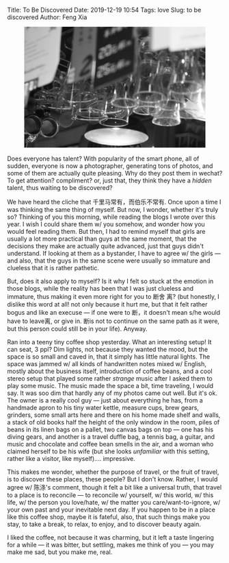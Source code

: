 Title: To Be Discovered
Date: 2019-12-19 10:54
Tags: love
Slug: to be discovered
Author: Feng Xia

<figure class="col s12">
  <img src="images/charming%20coffee%20shop.jpg"/>
</figure>

Does everyone has talent? With popularity of the smart phone, all of
sudden, everyone is now a photographer, generating tons of photos, and
some of them are actually quite pleasing. Why do they post them in
wechat? To get attention? compliment? or, just that, they think they
have a _hidden_ talent, thus waiting to be discovered?

We have heard the cliche that 千里马常有，而伯乐不常有. Once upon a
time I was thinking the same thing of myself. But now, I wonder,
whether it's truly so? Thinking of you this morning, while reading the
blogs I wrote over this year. I wish I could share them w/ you
somehow, and wonder how you would feel reading them. But then, I had
to remind myself that girls are usually a lot more practical than guys
at the same moment, that the decisions they make are actually quite
advanced, just that guys didn't understand. If looking at them as a
bystander, I have to agree w/ the girls &mdash; and also, that the
guys in the same scene were usually so immature and clueless that it
is rather pathetic.

But, does it also apply to myself? Is it why I felt so stuck at the
emotion in those blogs, while the reality has been that I was just
clueless and immature, thus making it even more right for you to 断舍
离? (but honestly, I dislike this word at all! not only because it
hurt me, but that it felt rather bogus and like an execuse &mdash; if
one were to 断，it doesn't mean s/he would have to leave离, or give
in. 断is not to continue on the same path as it were, but this person
could still be in your life). Anyway.

Ran into a teeny tiny coffee shop yesterday. What an interesting
setup! It can seat, 3 ppl? Dim lights, not because they wanted the
mood, but the space is so small and caved in, that it simply has
little natural lights. The space was jammed w/ all kinds of
handwritten notes mixed w/ English, mostly about the business itself,
introduction of coffee beans, and a cool stereo setup that played some
rather _strange_ music after I asked them to play some music. The
music made the space a bit, time traveling, I would say. It was soo
dim that hardly any of my photos came out well. But it's ok. The owner
is a really cool guy &mdash; just about everything he has, from a
handmade apron to his tiny water kettle, measure cups, brew gears,
grinders, some small arts here and there on his home made shelf and
walls, a stack of old books half the height of the only window in the
room, piles of beans in its linen bags on a pallet, two canvas bags on
top &mdash; one has his diving gears, and another is a travel duffle
bag, a tennis bag, a guitar, and music and chocolate and coffee bean
smells in the air, and a woman who claimed herself to be his wife (but
she looks _unfamiliar_ with this setting, rather like a visitor, like
myself).... impressive. 

This makes me wonder, whether the purpose of travel, or the fruit of
travel, is to discover these places, these people? But I don't
know. Rather, I would agree w/ 陈涤's comment, though it felt a bit
like a universal truth, that travel to a place is to reconcile
&mdash; to reconcile w/ yourself, w/ this world, w/ this
life, w/ the person you love/hate, w/ the matter you
care/want-to-ignore, w/ your own past and your inevitable next
day. If you happen to be in a place like this coffee shop, maybe it is
fateful, also, that such things make you stay, to take a break, to
relax, to enjoy, and to discover beauty again.

I liked the coffee, not because it was charming, but it left a taste
lingering for a while &mdash; it was bitter, but settling, makes me
think of you &mdash; you may make me sad, but you make me, real.
